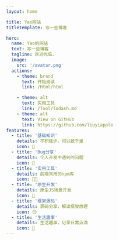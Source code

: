 ```yaml
---
layout: home

title: Yao网站
titleTemplate: 写一些博客

hero:
  name: Yao的网站
  text: 写一些博客
  tagline: 欢迎光临.
  image:
    src: '/avatar.png'
  actions:
    - theme: brand
      text: 开始阅读
      link: /Html/html

    - theme: alt
      text: 实用工具
      link: /Tool/lodash.md
    - theme: alt
      text: View on GitHub
      link: https://github.com/liuyiapple
features:
  - title: '基础知识'
    details: 不积硅步，何以致千里
    icon: 💎
  - title: 'Bug分享'
    details: 个人开发中遇到的问题
    icon: 🤦
  - title: '实用工具'
    details: 前端常用的npm库
    icon: 🧑‍🦽
  - title: '原生开发'
    details: 原生JS场景开发
    icon: 🐒
  - title: '框架源码'
    details: 源码分享，解读框架原理
    icon: 😏
  - title: '生活趣事'
    details: 生活趣事，记录日常点滴
    icon: 🦦
---
```

